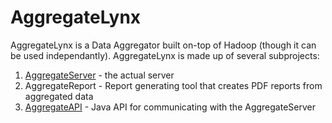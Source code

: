 # AggregateLynx

AggregateLynx is a Data Aggregator built on-top of Hadoop (though it can be used independantly). AggregateLynx is made up of several subprojects:

1. [AggregateServer](https://github.com/maheshkhanwalkar/AggregateServer) - the actual server
2. AggregateReport - Report generating tool that creates PDF reports from aggregated data
3. [AggregateAPI](https://github.com/maheshkhanwalkar/AggregateAPI) - Java API for communicating with the AggregateServer
